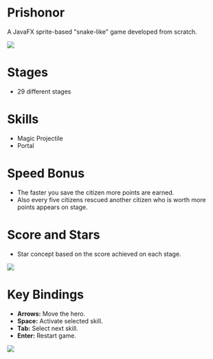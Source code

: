 # Prishonor
A JavaFX sprite-based "snake-like" game developed from scratch.

![](https://github.com/ipfaffen/prishonor/blob/master/screenshot/screenshot_01.jpg)

# Stages
* 29 different stages

# Skills
* Magic Projectile
* Portal

# Speed Bonus
* The faster you save the citizen more points are earned.
* Also every five citizens rescued another citizen who is worth more points appears on stage.

# Score and Stars
* Star concept based on the score achieved on each stage.

![](https://github.com/ipfaffen/prishonor/blob/master/screenshot/screenshot_02.jpg)

# Key Bindings
* **Arrows:** Move the hero.
* **Space:** Activate selected skill.
* **Tab:** Select next skill.
* **Enter:** Restart game.

![](https://github.com/ipfaffen/prishonor/blob/master/help/key_bindings.png)
